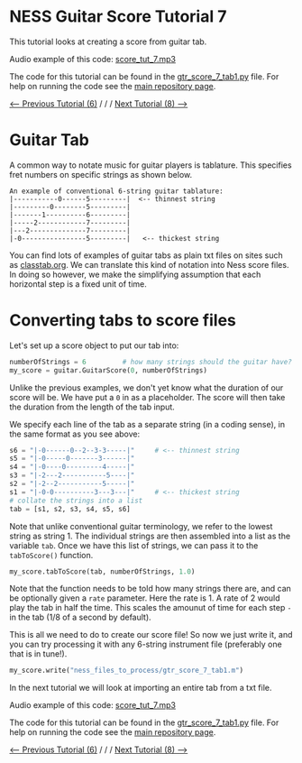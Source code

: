# NESS Guitar Score Tutorial 7
This tutorial looks at creating a score from guitar tab.

Audio example of this code: [score_tut_7.mp3](http://tommudd.co.uk/ness/audio/gtr_tutorials/score_tut_7.mp3)

The code for this tutorial can be found in the [gtr_score_7_tab1.py](https://github.com/tommmmudd/ness-tools/gtr_score_7_tab1.py) file. For help on running the code see the [main repository page](https://tommmmudd.github.io/ness-tools/).

[<-- Previous Tutorial (6)](https://tommmmudd.github.io/ness-tools/tutorials/tutorial6)  / / /  [Next Tutorial (8) -->](https://tommmmudd.github.io/ness-tools/tutorials/tutorial8)

# Guitar Tab
A common way to notate music for guitar players is tablature. This specifies fret numbers on specific strings as shown below.

```
An example of conventional 6-string guitar tablature:
|-----------0------5---------|  <-- thinnest string
|---------0--------5---------|
|-------1----------6---------|
|-----2------------7---------|
|---2--------------7---------|
|-0----------------5---------|   <-- thickest string
```

You can find lots of examples of guitar tabs as plain txt files on sites such as [classtab.org](http://www.classtab.org). We can translate this kind of notation into Ness score files. In doing so however, we make the simplifying assumption that each horizontal step is a fixed unit of time.

# Converting tabs to score files
Let's set up a score object to put our tab into:
```python
numberOfStrings = 6         # how many strings should the guitar have?
my_score = guitar.GuitarScore(0, numberOfStrings) 
```

Unlike the previous examples, we don't yet know what the duration of our score will be. We have put a `0` in as a placeholder. The score will then take the duration from the length of the tab input.

We specify each line of the tab as a separate string (in a coding sense), in the same format as you see above:
```python
s6 = "|-0------0--2--3-3-----|"     # <-- thinnest string
s5 = "|-0-----0-------3------|"
s4 = "|-0----0---------4-----|"
s3 = "|-2---2-----------5----|"
s2 = "|-2--2-----------5-----|"
s1 = "|-0-0----------3---3---|"     # <-- thickest string
# collate the strings into a list
tab = [s1, s2, s3, s4, s5, s6]
```

Note that unlike conventional guitar terminology, we refer to the lowest string as string 1. The individual strings are then assembled into a list as the variable `tab`. Once we have this list of strings, we can pass it to the `tabToScore()` function. 

```python
my_score.tabToScore(tab, numberOfStrings, 1.0)    
```

Note that the function needs to be told how many strings there are, and can be optionally given a `rate` parameter. Here the rate is 1. A rate of 2 would play the tab in half the time. This scales the amounut of time for each step `-` in the tab (1/8 of a second by default).

This is all we need to do to create our score file! So now we just write it, and you can try processing it with any 6-string instrument file (preferably one that is in tune!).
```python
my_score.write("ness_files_to_process/gtr_score_7_tab1.m")
```

In the next tutorial we will look at importing an entire tab from a txt file.

Audio example of this code: [score_tut_7.mp3](http://tommudd.co.uk/ness/audio/gtr_tutorials/score_tut_7.mp3)

The code for this tutorial can be found in the [gtr_score_7_tab1.py](https://github.com/tommmmudd/ness-tools/gtr_score_7_tab1.py) file. For help on running the code see the [main repository page](https://tommmmudd.github.io/ness-tools/).

[<-- Previous Tutorial (6)](https://tommmmudd.github.io/ness-tools/tutorials/tutorial6)  / / /  [Next Tutorial (8) -->](https://tommmmudd.github.io/ness-tools/tutorials/tutorial8)




